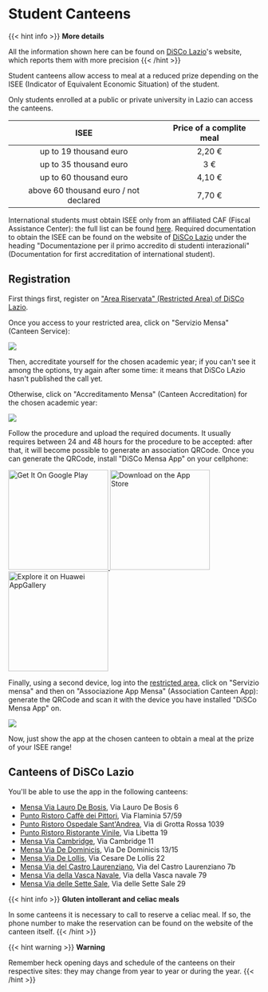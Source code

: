 # Student Canteens

{{< hint info >}}
<i class="fa-solid fa-circle-info" style="color: #74C0FC;"></i> **More details**

All the information shown here can be found on [DiSCo Lazio](http://www.laziodisco.it/servizi/ristorazione/)'s website, which reports them with more precision
{{< /hint >}}

Student canteens allow access to meal at a reduced prize depending on the ISEE (Indicator of Equivalent Economic Situation) of the student.

Only students enrolled at a public or private university in Lazio can access the canteens.

| ISEE  | Price of a complite meal |
|:---:|:---:|
| up to 19 thousand euro | 2,20 € |
| up to 35 thousand euro | 3 € |
| up to 60 thousand euro | 4,10 € |
| above 60 thousand euro / not declared | 7,70 € |

International students must obtain ISEE only from an affiliated CAF (Fiscal Assistance Center): the full list can be found [here](http://www.laziodisco.it/guide/caf-convenzionati-2022/). Required documentation to obtain the ISEE can be found on the website of [DiSCo Lazio](http://www.laziodisco.it/servizi/ristorazione/) under the heading "Documentazione per il primo accredito di studenti interazionali" (Documentation for first accreditation of international student).

## Registration

First things first, register on ["Area Riservata" (Restricted Area) of DiSCo Lazio](https://login.laziodisco.it/access/borse).

Once you access to your restricted area, click on "Servizio Mensa" (Canteen Service):

<img src="https://i.imgur.com/g1oXxfz.png">

Then, accreditate yourself for the chosen academic year; if you can't see it among the options, try again after some time: it means that DiSCo LAzio hasn't published the call yet.

Otherwise, click on "Accreditamento Mensa" (Canteen Accreditation) for the chosen academic year:

<img src="https://i.imgur.com/8pkxOiT.png">

Follow the procedure and upload the required documents. It usually requires between 24 and 48 hours for the procedure to be accepted: after that, it will become possible to generate an association QRCode. Once you can generate the QRCode, install "DiSCo Mensa App" on your cellphone:

<p><a href="https://play.google.com/store/apps/details?id=it.in4matic.disco&amp;hl=it&amp;gl=US" target="_blank" rel="attachment noopener wp-att-35892"><img loading="lazy" decoding="async" src="https://i.imgur.com/lMuV9nw.png" alt="Get It On Google Play" width="200px">&nbsp;</a><a href="https://apps.apple.com/us/app/disco-mensaapp/id1623855271" rel="attachment wp-att-35894"><img loading="lazy" decoding="async" src="https://i.imgur.com/EhmxDtk.png" alt="Download on the App Store" width="200px"></a> <a href="https://appgallery.huawei.com/#/app/C106212543" rel="attachment wp-att-66686"><img loading="lazy" decoding="async" src="https://i.imgur.com/0bmdI4z.png" alt="Explore it on Huawei AppGallery" width="200px"></a></p>

Finally, using a second device, log into the [restricted area](https://login.laziodisco.it/access/borse), click on "Servizio mensa" and then on "Associazione App Mensa" (Association Canteen App): generate the QRCode and scan it with the device you have installed "DiSCo Mensa App" on.

<img src="https://i.imgur.com/KQZmLYc.png">

Now, just show the app at the chosen canteen to obtain a meal at the prize of your ISEE range!

## Canteens of DiSCo Lazio

You'll be able to use the app in the following canteens:
- [Mensa Via Lauro De Bosis](http://www.laziodisco.it/luoghi/mensa-via-lauro-de-bosis/), Via Lauro De Bosis 6
- [Punto Ristoro Caffè dei Pittori](http://www.laziodisco.it/luoghi/punto-ristoro-caffe-dei-pittori/), Via Flaminia 57/59
- [Punto Ristoro Ospedale Sant'Andrea](http://www.laziodisco.it/luoghi/punto-ristoro-ospedale-santandrea/), Via di Grotta Rossa 1039
- [Punto Ristoro Ristorante Vinile](http://www.laziodisco.it/luoghi/punto-ristoro-ristorante-vinile/), Via Libetta 19
- [Mensa Via Cambridge](http://www.laziodisco.it/luoghi/mensa-via-cambridge/), Via Cambridge 11
- [Mensa Via De Dominicis](http://www.laziodisco.it/luoghi/mensa-via-de-dominicis/), Via De Dominicis 13/15
- [Mensa Via De Lollis](http://www.laziodisco.it/luoghi/mensa-via-de-lollis/), Via Cesare De Lollis 22
- [Mensa Via del Castro Laurenziano](http://www.laziodisco.it/luoghi/mensa-via-del-castro-laurenziano/), Via del Castro Laurenziano 7b
- [Mensa Via della Vasca Navale](http://www.laziodisco.it/luoghi/mensa-via-della-vasca-navale/), Via della Vasca navale 79
- [Mensa Via delle Sette Sale](http://www.laziodisco.it/luoghi/mensa-via-delle-sette-sale/), Via delle Sette Sale 29

{{< hint info >}}
<i class="fa-solid fa-circle-info" style="color: #74C0FC;"></i> **Gluten intollerant and celiac meals**

In some canteens it is necessary to call to reserve a celiac meal. If so, the phone number to make the reservation can be found on the website of the canteen itself.
{{< /hint >}}

{{< hint warning >}}
<i class="fa-solid fa-triangle-exclamation" style="color: #FFD43B;"></i> **Warning**

Remember heck opening days and schedule of the canteens on their respective sites: they may change from year to year or during the year.
{{< /hint >}}
